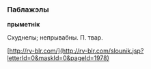 ### Паблажэлы
**прыметнік**

Схуднелы; непрывабны. П. твар.

<a rel="author">[http://rv-blr.com/](http://rv-blr.com/slounik.jsp?letterId=0&maskId=0&pageId=1978)</a>
